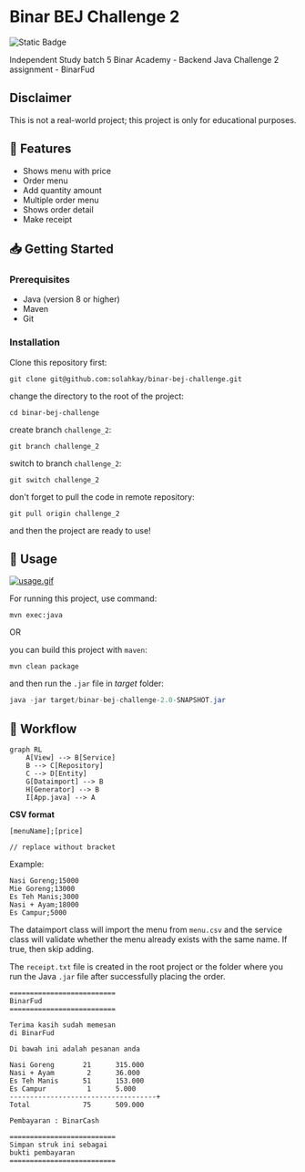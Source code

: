 # Binar BEJ Challenge 2

![Static Badge](https://img.shields.io/badge/status-uwu-brightgreen)

Independent Study batch 5 Binar Academy - Backend Java
Challenge 2 assignment - BinarFud

## Disclaimer
This is not a real-world project; this project is only for educational purposes.

## 📌 Features

- Shows menu with price
- Order menu
- Add quantity amount
- Multiple order menu
- Shows order detail
- Make receipt

## 📥 Getting Started

### Prerequisites

- Java (version 8 or higher)
- Maven
- Git

### Installation

Clone this repository first:
```git
git clone git@github.com:solahkay/binar-bej-challenge.git
```

change the directory to the root of the project:
```git
cd binar-bej-challenge
```

create branch `challenge_2`:
```git
git branch challenge_2
```

switch to branch `challenge_2`:
```git
git switch challenge_2
```

don't forget to pull the code in remote repository:
```git
git pull origin challenge_2
```

and then the project are ready to use!

## 🔧 Usage

[![usage.gif](https://i.postimg.cc/CKbYFg25/usage.gif)](https://postimg.cc/v18Czpbw)

For running this project, use command:
```maven
mvn exec:java
```

OR

you can build this project with `maven`:
```maven
mvn clean package
```

and then run the `.jar` file in *target* folder:
```java
java -jar target/binar-bej-challenge-2.0-SNAPSHOT.jar
```

## 🔗 Workflow

```mermaid
graph RL
    A[View] --> B[Service]
    B --> C[Repository]
    C --> D[Entity]
    G[Dataimport] --> B
    H[Generator] --> B
    I[App.java] --> A
```

**CSV format**
```
[menuName];[price]

// replace without bracket
```

Example:
```
Nasi Goreng;15000
Mie Goreng;13000
Es Teh Manis;3000
Nasi + Ayam;18000
Es Campur;5000
```

The dataimport class will import the menu from `menu.csv` and the service class will validate whether the menu already exists with the same name. If true, then skip adding.

The `receipt.txt` file is created in the root project or the folder where you run the Java `.jar` file after successfully placing the order.

```
==========================
BinarFud
==========================

Terima kasih sudah memesan
di BinarFud

Di bawah ini adalah pesanan anda

Nasi Goreng       21      315.000
Nasi + Ayam        2      36.000
Es Teh Manis      51      153.000
Es Campur          1      5.000
------------------------------------+
Total             75      509.000

Pembayaran : BinarCash

==========================
Simpan struk ini sebagai
bukti pembayaran
==========================
```
